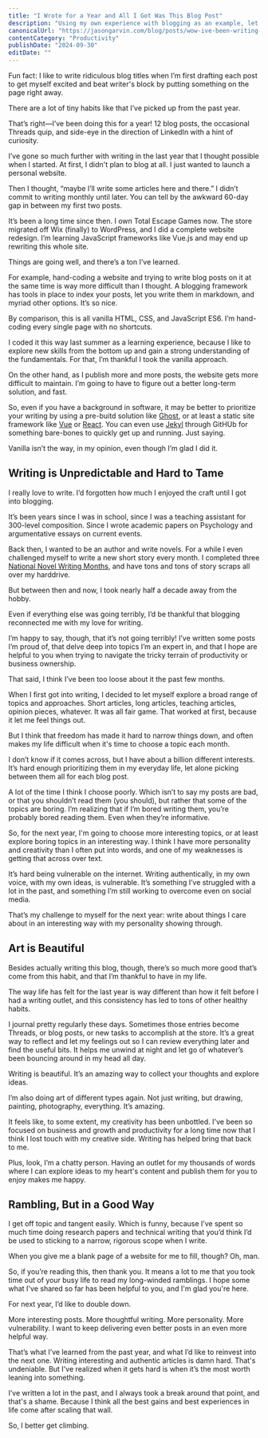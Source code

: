 ```yaml
---
title: "I Wrote for a Year and All I Got Was This Blog Post"
description: "Using my own experience with blogging as an example, let's talk about the importance of re-evaluating your goals to make sure you're on track."
canonicalUrl: "https://jasongarvin.com/blog/posts/wow-ive-been-writing-for-a-year"
contentCategory: "Productivity"
publishDate: "2024-09-30"
editDate: ""
---
```


Fun fact: I like to write ridiculous blog titles when I’m first drafting each post to get myself excited and beat writer's block by putting something on the page right away.

There are a lot of tiny habits like that I’ve picked up from the past year.

That’s right—I’ve been doing this for a year! 12 blog posts, the occasional Threads quip, and side-eye in the direction of LinkedIn with a hint of curiosity.

I’ve gone so much further with writing in the last year that I thought possible when I started. At first, I didn't plan to blog at all. I just wanted to launch a personal website.

Then I thought, “maybe I’ll write some articles here and there.” I didn’t commit to writing monthly until later. You can tell by the awkward 60-day gap in between my first two posts.

It’s been a long time since then. I own Total Escape Games now. The store migrated off Wix (finally) to WordPress, and I did a complete website redesign. I’m learning JavaScript frameworks like Vue.js and may end up rewriting this whole site.

Things are going well, and there’s a ton I’ve learned.

For example, hand-coding a website and trying to write blog posts on it at the same time is way more difficult than I thought. A blogging framework has tools in place to index your posts, let you write them in markdown, and myriad other options. It’s so nice.

By comparison, this is all vanilla HTML, CSS, and JavaScript ES6. I’m hand-coding every single page with no shortcuts.

I coded it this way last summer as a learning experience, because I like to explore new skills from the bottom up and gain a strong understanding of the fundamentals. For that, I’m thankful I took the vanilla approach.

On the other hand, as I publish more and more posts, the website gets more difficult to maintain. I’m going to have to figure out a better long-term solution, and fast.

So, even if you have a background in software, it may be better to prioritize your writing by using a pre-buitd solution like [Ghost](https://ghost.org/), or at least a static site framework like [Vue](https://vuejs.org/) or [React](https://react.dev/). You can even use [Jekyl](https://jekyllrb.com/) through GitHUb for something bare-bones to quickly get up and running. Just saying.

Vanilla isn’t the way, in my opinion, even though I’m glad I did it.

## Writing is Unpredictable and Hard to Tame

I really love to write. I’d forgotten how much I enjoyed the craft until I got into blogging.

It’s been years since I was in school, since I was a teaching assistant for 300-level composition. Since I wrote academic papers on Psychology and argumentative essays on current events.

Back then, I wanted to be an author and write novels. For a while I even challenged myself to write a new short story every month. I completed three [National Novel Writing Months](https://nanowrimo.org/), and have tons and tons of story scraps all over my harddrive.

But between then and now, I took nearly half a decade away from the hobby.

Even if everything else was going terribly, I’d be thankful that blogging reconnected me with my love for writing.

I’m happy to say, though, that it’s not going terribly! I’ve written some posts I’m proud of, that delve deep into topics I’m an expert in, and that I hope are helpful to you when trying to navigate the tricky terrain of productivity or business ownership.

That said, I think I’ve been too loose about it the past few months.

When I first got into writing, I decided to let myself explore a broad range of topics and approaches. Short articles, long articles, teaching articles, opinion pieces, whatever. It was all fair game. That worked at first, because it let me feel things out.

But I think that freedom has made it hard to narrow things down, and often makes my life difficult when it's time to choose a topic each month.

I don’t know if it comes across, but I have about a billion different interests. It’s hard enough prioritizing them in my everyday life, let alone picking between them all for each blog post.

A lot of the time I think I choose poorly. Which isn’t to say my posts are bad, or that you shouldn’t read them (you should), but rather that some of the topics are boring. I’m realizing that if I’m bored writing them, you’re probably bored reading them. Even when they’re informative.

So, for the next year, I'm going to choose more interesting topics, or at least explore boring topics in an interesting way. I think I have more personality and creativity than I often put into words, and one of my weaknesses is getting that across over text.

It’s hard being vulnerable on the internet. Writing authentically, in my own voice, with my own ideas, is vulnerable. It’s something I’ve struggled with a lot in the past, and something I’m still working to overcome even on social media.

That’s my challenge to myself for the next year: write about things I care about in an interesting way with my personality showing through.

## Art is Beautiful

Besides actually writing this blog, though, there’s so much more good that’s come from this habit, and that I’m thankful to have in my life.

The way life has felt for the last year is way different than how it felt before I had a writing outlet, and this consistency has led to tons of other healthy habits.

I journal pretty regularly these days. Sometimes those entries become Threads, or blog posts, or new tasks to accomplish at the store. It’s a great way to reflect and let my feelings out so I can review everything later and find the useful bits. It helps me unwind at night and let go of whatever’s been bouncing around in my head all day.

Writing is beautiful. It’s an amazing way to collect your thoughts and explore ideas.

I’m also doing art of different types again. Not just writing, but drawing, painting, photography, everything. It’s amazing.

It feels like, to some extent, my creativity has been unbottled. I've been so focused on business and growth and productivity for a long time now that I think I lost touch with my creative side. Writing has helped bring that back to me.

Plus, look, I’m a chatty person. Having an outlet for my thousands of words where I can explore ideas to my heart's content and publish them for you to enjoy makes me happy.

## Rambling, But in a Good Way

I get off topic and tangent easily. Which is funny, because I’ve spent so much time doing research papers and technical writing that you’d think I’d be used to sticking to a narrow, rigorous scope when I write.

When you give me a blank page of a website for me to fill, though? Oh, man.

So, if you’re reading this, then thank you. It means a lot to me that you took time out of your busy life to read my long-winded ramblings. I hope some what I've shared so far has been helpful to you, and I'm glad you're here.

For next year, I’d like to double down.

More interesting posts. More thoughtful writing. More personality. More vulnerability. I want to keep delivering even better posts in an even more helpful way.

That’s what I’ve learned from the past year, and what I’d like to reinvest into the next one. Writing interesting and authentic articles is damn hard. That's undeniable. But I've realized when it gets hard is when it’s the most worth leaning into something.

I’ve written a lot in the past, and I always took a break around that point, and that's a shame. Because I think all the best gains and best experiences in life come after scaling that wall.

So, I better get climbing.
